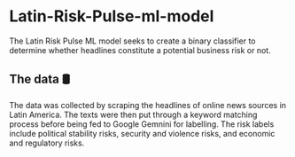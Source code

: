 # Latin-Risk-Pulse-ml-model

The Latin Risk Pulse ML model seeks to create a binary classifier to determine whether headlines constitute a potential business risk or not. 

## The data 🛢
The data was collected by scraping the headlines of online news sources in Latin America. The texts were then put through a keyword matching process before being fed to Google Gemnini for labelling. The risk labels include political stability risks, security and violence risks, and economic and regulatory risks.

